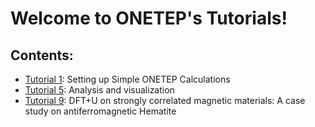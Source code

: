 # Welcome to ONETEP's Tutorials!

<!-- For full documentation visit [mkdocs.org](https://www.mkdocs.org). -->

## Contents:

- [Tutorial 1](tutorials/tutorial_1/tutorial.md): Setting up Simple ONETEP Calculations
- [Tutorial 5](tutorials/tutorial_5/tutorial.md): Analysis and visualization 
- [Tutorial 9](tutorials/tutorial_9/tutorial.md): DFT+U on strongly correlated magnetic materials: A case study on antiferromagnetic Hematite 

<!-- * `mkdocs new [dir-name]` - Create a new project. -->
<!-- * `mkdocs serve` - Start the live-reloading docs server. -->
<!-- * `mkdocs build` - Build the documentation site. -->
<!-- * `mkdocs -h` - Print help message and exit. -->

<!-- ## Project layout -->
<!--  -->
<!--     mkdocs.yml    # The configuration file. -->
<!--     docs -->
<!--         index.md  # The documentation homepage. -->
<!--         ...       # Other markdown pages, images and other files. -->
